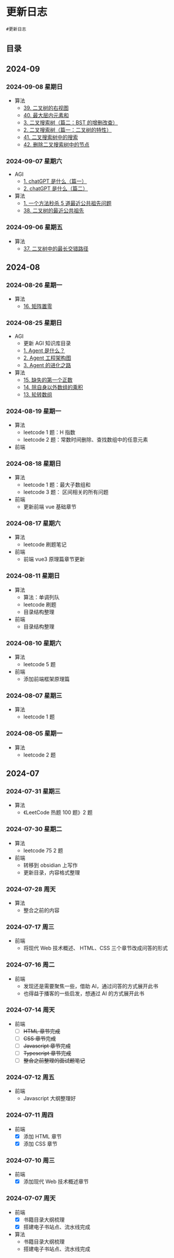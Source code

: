 
# 更新日志

`#更新日志`  


## 目录
<!-- toc -->
 ## 2024-09 

### 2024-09-08 星期日

- 算法
	- [39.  二叉树的右视图](/post/53d0716e96a55317902dba8386fcd396.html)
	- [40. 最大层内元素和](/post/b5050cdc06f55f2f97c130dbbcfd2f27.html)
	- [3. 二叉搜索树（篇二：BST 的增删改查）](/post/b6e8f6eb715a5304bd4f981cd416439f.html)
	- [2. 二叉搜索树（篇一：二叉树的特性）](/post/ab6853ba04bb54128e35672c636a8999.html)
	- [41.  二叉搜索树中的搜索](/post/be9bb4ac6e9854d6ab04532a2ffa6c55.html)
	- [42.  删除二叉搜索树中的节点](/post/3a3b74a1ed215259b87d4ff721bc1368.html)

###  2024-09-07 星期六

- AGI
	- [1. chatGPT 是什么（篇一）](/post/939966fcd5b75bdab0eafc80a3655f6d.html)
	- [2. chatGPT 是什么（篇二）](/post/29c2278815b35bffaf0e444648f0f394.html)
- 算法
	- [1. 一个方法秒杀 5 道最近公共祖先问题](/post/f0e445aee36d59e19106f6e8aedf140e.html)
	- [38.  二叉树的最近公共祖先](/post/e628f633d8ac59359d359560229e98c1.html)

### 2024-09-06 星期五

- 算法
	- [37.  二叉树中的最长交错路径](/post/bd14e426cc4a5deeb5345a749448428f.html)

## 2024-08

### 2024-08-26 星期一

- 算法
	- [16.  矩阵置零](/post/f0f9f1abe9d55090a9dbf21e7bff953c.html)

### 2024-08-25 星期日

- AGI
	- 更新 AGI 知识库目录
	- [1.  Agent 是什么？](/post/52d8da8fb4d058a1b87c26c88f38a72a.html)
	- [2.  Agent 工程架构图](/post/8e494c44953e5920aecb4fcc1cad25e1.html)
	- [3. Agent 的进化之路](/post/447ec601edac5bb6827a7cf8d9dd7762.html)
- 算法
	- [15.  缺失的第一个正数](/post/b32a8e12d366561d8dbcc8722490babd.html)
	- [14.  除自身以外数组的乘积](/post/a8992cbb847c585696479aa926632b7a.html)
	- [13. 轮转数组](/post/add68b3b6c015c5aa710d0cf18e2b6ef.html)

### 2024-08-19 星期一

- 算法
	- leetcode 1 题：H 指数
	- leetcode 2 题：常数时间删除、查找数组中的任意元素
- 前端
### 2024-08-18 星期日

- 算法
	- leetcode 1 题：最大子数组和
	- leetcode 3 题： 区间相关的所有问题 
- 前端
	- 更新前端 vue 基础章节

### 2024-08-17 星期六

- 算法
	- leetcode 刷题笔记
- 前端
	- 前端 vue3 原理篇章节更新

### 2024-08-11 星期日

- 算法 
	- 算法：单调列队
	- leetcode 刷题
	- 目录结构整理
- 前端
	- 目录结构整理

### 2024-08-10 星期六

- 算法
	- leetcode 5 题
- 前端
	- 添加前端框架原理篇

### 2024-08-07 星期三

- 算法
	- leetcode 1 题

### 2024-08-05 星期一

- 算法
	- leetcode 2 题

## 2024-07

### 2024-07-31 星期三

- 算法
	- 《LeetCode 热题 100 题》2 题

### 2024-07-30 星期二

- 算法
	- leetcode 75 2 题
- 前端
	- 转移到 obsidian 上写作
	- 更新目录，内容格式整理

### 2024-07-28 周天

- 算法
	- 整合之前的内容

### 2024-07-17 周三

- 前端
	-  将现代 Web 技术概述、 HTML、CSS 三个章节改成问答的形式

### 2024-07-16 周二

- 前端
	- 发现还是需要聚焦一些，借助 AI，通过问答的方式展开此书
	- 也得益于播客的一些启发，想通过 AI 的方式展开此书

### 2024-07-14 周天

- 前端
	- [ ] ~~HTML 章节完成~~
	- [ ] ~~CSS 章节完成~~
	- [ ] ~~Javascript 章节完成~~
	- [ ] ~~Typescript 章节完成~~
	- [ ] ~~整合之前整理的面试题笔记~~

### 2024-07-12 周五

- 前端
	- Javascript 大纲整理好

### 2024-07-11 周四

- 前端
	- [x] 添加 HTML 章节
	- [x] 添加 CSS 章节

### 2024-07-10 周三

- 前端
	- [x] 添加现代 Web 技术概述章节

### 2024-07-07 周天

- 前端
	- [x] 书籍目录大纲梳理
	- [x] 搭建电子书站点、流水线完成
- 算法
	- 书籍目录大纲梳理
	- 搭建电子书站点、流水线完成

